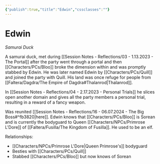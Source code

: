 ```yaml
---
{"publish":true,"title":"Edwin","cssclasses":""}
---
```



# Edwin

_Samurai Duck_

A samurai duck, met during [[Session Notes - Reflections/03 - 1.13.2023 - The Portal]] after the party went through a portal and then [[Characters/PCs/Bloo]] broke the dimension within and was promptly stabbed by Edwin. He was later named Edwin by [[Characters/PCs/Quill]] and joined the party with Quill. His land was once refuge for people from [[Faltera/Dagdra/The Empire of Dagdra#Thalanrod\|Thalanrod]].

In [[Session Notes - Reflections/04 - 2.17.2023 - Personal Trials]] he slices open another domain and gives all the party members a personal trial, resulting in a reward of a fancy weapon.

Was reunited [[Session Notes - Reflections/16 - 06.07.2024 - The Big Boss#^fb3820\|here]]. Edwin knows that [[Characters/PCs/Bloo]] is Sorean and is currently the bodyguard to Queen [[Characters/NPCs/Primrose L'Dore]] of [[Faltera/Fusilla/The Kingdom of Fusilla]]. He used to be an elf.

Relationships:

- [[Characters/NPCs/Primrose L'Dore\|Queen Primrose's]] bodyguard
- Besties with [[Characters/PCs/Quill]]
- Stabbed [[Characters/PCs/Bloo]] but now knows of Sorean
